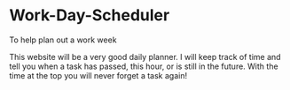 # Work-Day-Scheduler
To help plan out a work week 

This website will be a very good daily planner. I will keep track of time and tell you when a task has passed, this hour, or is still in the future.
With the time at the top you will never forget a task again!
